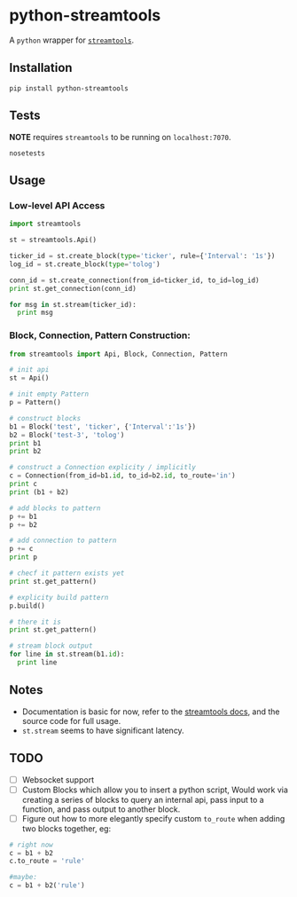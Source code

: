 python-streamtools
==================

A `python` wrapper for [`streamtools`](http://nytlabs.github.io/streamtools).

## Installation
```
pip install python-streamtools
```

## Tests
**NOTE** requires `streamtools` to be running on `localhost:7070`.
```
nosetests
```

## Usage 

### Low-level API Access
```python
import streamtools 

st = streamtools.Api()

ticker_id = st.create_block(type='ticker', rule={'Interval': '1s'})
log_id = st.create_block(type='tolog')

conn_id = st.create_connection(from_id=ticker_id, to_id=log_id)
print st.get_connection(conn_id)

for msg in st.stream(ticker_id):
  print msg
```

### Block, Connection, Pattern Construction:

```python
from streamtools import Api, Block, Connection, Pattern 

# init api
st = Api()

# init empty Pattern
p = Pattern()

# construct blocks
b1 = Block('test', 'ticker', {'Interval':'1s'})
b2 = Block('test-3', 'tolog')
print b1
print b2 

# construct a Connection explicity / implicitly
c = Connection(from_id=b1.id, to_id=b2.id, to_route='in')
print c 
print (b1 + b2)

# add blocks to pattern
p += b1 
p += b2 

# add connection to pattern
p += c
print p

# checf it pattern exists yet
print st.get_pattern()

# explicity build pattern
p.build()

# there it is
print st.get_pattern()

# stream block output
for line in st.stream(b1.id):
  print line
```

## Notes
* Documentation is basic for now, refer to the [streamtools docs](http://nytlabs.github.io/streamtools/docs/), and the source code for full usage.
* `st.stream` seems to have significant latency.

## TODO

- [ ] Websocket support
- [ ] Custom Blocks which allow you to insert a python script, Would work via creating a series of blocks to query an internal api, pass input to a function, and pass output to another block.
- [ ] Figure out how to more elegantly specify custom `to_route` when adding two blocks together, eg:

```python
# right now 
c = b1 + b2 
c.to_route = 'rule'

#maybe:
c = b1 + b2('rule')
```
